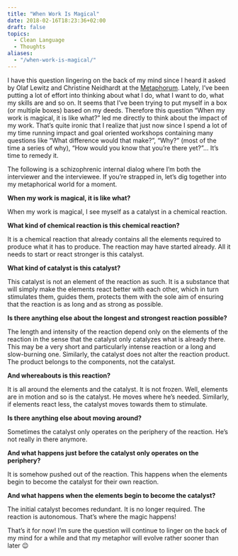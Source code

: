 ```yaml
---
title: "When Work Is Magical"
date: 2018-02-16T18:23:36+02:00
draft: false
topics:
  - Clean Language
  - Thoughts
aliases:
  - "/when-work-is-magical/"
---
```


I have this question lingering on the back of my mind since I heard it asked by Olaf Lewitz and Christine Neidhardt at the [Metaphorum](https://judyrees.co.uk/metaphorum-2018/). Lately, I’ve been putting a lot of effort into thinking about what I do, what I want to do, what my skills are and so on. It seems that I’ve been trying to put myself in a box (or multiple boxes) based on my deeds. Therefore this question “When my work is magical, it is like what?” led me directly to think about the impact of my work. That’s quite ironic that I realize that just now since I spend a lot of my time running impact and goal oriented workshops containing many questions like “What difference would that make?”, “Why?” (most of the time a series of why), “How would you know that you’re there yet?”… It’s time to remedy it.

The following is a schizophrenic internal dialog where I’m both the interviewer and the interviewee. If you’re strapped in, let’s dig together into my metaphorical world for a moment.


**When my work is magical, it is like what?**

When my work is magical, I see myself as a catalyst in a chemical reaction.

**What kind of chemical reaction is this chemical reaction?**

It is a chemical reaction that already contains all the elements required to produce what it has to produce. The reaction may have started already. All it needs to start or react stronger is this catalyst.

**What kind of catalyst is this catalyst?**

This catalyst is not an element of the reaction as such. It is a substance that will simply make the elements react better with each other, which in turn stimulates them, guides them, protects them with the sole aim of ensuring that the reaction is as long and as strong as possible.

**Is there anything else about the longest and strongest reaction possible?**

The length and intensity of the reaction depend only on the elements of the reaction in the sense that the catalyst only catalyzes what is already there. This may be a very short and particularly intense reaction or a long and slow-burning one.
Similarly, the catalyst does not alter the reaction product. The product belongs to the components, not the catalyst.

**And whereabouts is this reaction?**

It is all around the elements and the catalyst. It is not frozen. Well, elements are in motion and so is the catalyst. He moves where he’s needed. Similarly, if elements react less, the catalyst moves towards them to stimulate.

**Is there anything else about moving around?**

Sometimes the catalyst only operates on the periphery of the reaction. He’s not really in there anymore.

**And what happens just before the catalyst only operates on the periphery?**

It is somehow pushed out of the reaction. This happens when the elements begin to become the catalyst for their own reaction.

**And what happens when the elements begin to become the catalyst?**

The initial catalyst becomes redundant. It is no longer required. The reaction is autonomous. That’s where the magic happens!

That’s it for now! I’m sure the question will continue to linger on the back of my mind for a while and that my metaphor will evolve rather sooner than later 😉
